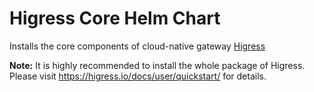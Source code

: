 # Higress Core Helm Chart

Installs the core components of cloud-native gateway [Higress](http://higress.io/)

**Note:** It is highly recommended to install the whole package of Higress. Please visit https://higress.io/docs/user/quickstart/ for details.